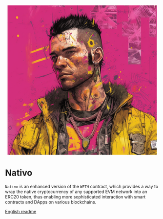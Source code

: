 <p align="center">
  <a href="#nativo">
    <img src="./art/cover.png" alt="readme cover"/>
  </a>
</p>

# Nativo

`Nativo` is an enhanced version of the `WETH` contract, which provides a way to wrap the native cryptocurrency of any supported EVM network into an ERC20 token, thus enabling more sophisticated interaction with smart contracts and DApps on various blockchains.

[English readme](./README-EN.md)
